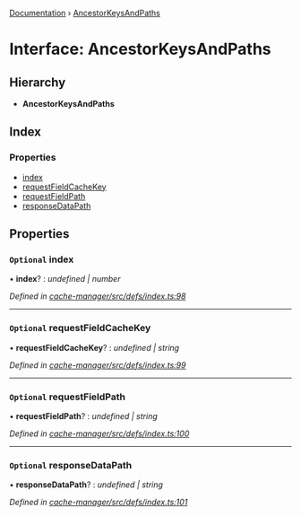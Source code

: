 [Documentation](../README.md) › [AncestorKeysAndPaths](ancestorkeysandpaths.md)

# Interface: AncestorKeysAndPaths

## Hierarchy

* **AncestorKeysAndPaths**

## Index

### Properties

* [index](ancestorkeysandpaths.md#optional-index)
* [requestFieldCacheKey](ancestorkeysandpaths.md#optional-requestfieldcachekey)
* [requestFieldPath](ancestorkeysandpaths.md#optional-requestfieldpath)
* [responseDataPath](ancestorkeysandpaths.md#optional-responsedatapath)

## Properties

### `Optional` index

• **index**? : *undefined | number*

*Defined in [cache-manager/src/defs/index.ts:98](https://github.com/badbatch/graphql-box/blob/4e42c8bb/packages/cache-manager/src/defs/index.ts#L98)*

___

### `Optional` requestFieldCacheKey

• **requestFieldCacheKey**? : *undefined | string*

*Defined in [cache-manager/src/defs/index.ts:99](https://github.com/badbatch/graphql-box/blob/4e42c8bb/packages/cache-manager/src/defs/index.ts#L99)*

___

### `Optional` requestFieldPath

• **requestFieldPath**? : *undefined | string*

*Defined in [cache-manager/src/defs/index.ts:100](https://github.com/badbatch/graphql-box/blob/4e42c8bb/packages/cache-manager/src/defs/index.ts#L100)*

___

### `Optional` responseDataPath

• **responseDataPath**? : *undefined | string*

*Defined in [cache-manager/src/defs/index.ts:101](https://github.com/badbatch/graphql-box/blob/4e42c8bb/packages/cache-manager/src/defs/index.ts#L101)*
